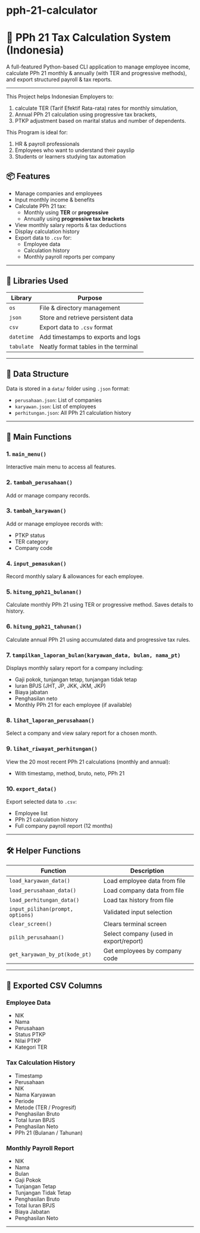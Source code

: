 # pph-21-calculator

# 💼 PPh 21 Tax Calculation System (Indonesia)

A full-featured Python-based CLI application to manage employee income, calculate PPh 21 monthly & annually (with TER and progressive methods), and export structured payroll & tax reports.

---

This Project helps Indonesian Employers to:
1. calculate TER (Tarif Efektif Rata-rata) rates for monthly simulation,
2. Annual PPh 21 calculation using progressive tax brackets,
3. PTKP adjustment based on marital status and number of dependents.

This Program is ideal for:
1. HR & payroll professionals
2. Employees who want to understand their payslip
3. Students or learners studying tax automation
   
## 📦 Features

- Manage companies and employees
- Input monthly income & benefits
- Calculate PPh 21 tax:
  - Monthly using **TER** or **progressive**
  - Annually using **progressive tax brackets**
- View monthly salary reports & tax deductions
- Display calculation history
- Export data to `.csv` for:
  - Employee data
  - Calculation history
  - Monthly payroll reports per company

---

## 🧩 Libraries Used

| Library       | Purpose                              |
|---------------|--------------------------------------|
| `os`          | File & directory management          |
| `json`        | Store and retrieve persistent data   |
| `csv`         | Export data to `.csv` format         |
| `datetime`    | Add timestamps to exports and logs   |
| `tabulate`    | Neatly format tables in the terminal |

---

## 📂 Data Structure

Data is stored in a `data/` folder using `.json` format:

- `perusahaan.json`: List of companies
- `karyawan.json`: List of employees
- `perhitungan.json`: All PPh 21 calculation history

---

## 🚀 Main Functions

### 1. `main_menu()`
Interactive main menu to access all features.

### 2. `tambah_perusahaan()`
Add or manage company records.

### 3. `tambah_karyawan()`
Add or manage employee records with:
- PTKP status
- TER category
- Company code

### 4. `input_pemasukan()`
Record monthly salary & allowances for each employee.

### 5. `hitung_pph21_bulanan()`
Calculate monthly PPh 21 using TER or progressive method.
Saves details to history.

### 6. `hitung_pph21_tahunan()`
Calculate annual PPh 21 using accumulated data and progressive tax rules.

### 7. `tampilkan_laporan_bulan(karyawan_data, bulan, nama_pt)`
Displays monthly salary report for a company including:
- Gaji pokok, tunjangan tetap, tunjangan tidak tetap
- Iuran BPJS (JHT, JP, JKK, JKM, JKP)
- Biaya jabatan
- Penghasilan neto
- Monthly PPh 21 for each employee (if available)

### 8. `lihat_laporan_perusahaan()`
Select a company and view salary report for a chosen month.

### 9. `lihat_riwayat_perhitungan()`
View the 20 most recent PPh 21 calculations (monthly and annual):
- With timestamp, method, bruto, neto, PPh 21

### 10. `export_data()`
Export selected data to `.csv`:
- Employee list
- PPh 21 calculation history
- Full company payroll report (12 months)

---

## 🛠 Helper Functions

| Function                     | Description                                  |
|------------------------------|----------------------------------------------|
| `load_karyawan_data()`       | Load employee data from file                 |
| `load_perusahaan_data()`     | Load company data from file                  |
| `load_perhitungan_data()`    | Load tax history from file                   |
| `input_pilihan(prompt, options)` | Validated input selection               |
| `clear_screen()`             | Clears terminal screen                       |
| `pilih_perusahaan()`         | Select company (used in export/report)       |
| `get_karyawan_by_pt(kode_pt)`| Get employees by company code                |

---

## 📝 Exported CSV Columns

### Employee Data
- NIK
- Nama
- Perusahaan
- Status PTKP
- Nilai PTKP
- Kategori TER

### Tax Calculation History
- Timestamp
- Perusahaan
- NIK
- Nama Karyawan
- Periode
- Metode (TER / Progresif)
- Penghasilan Bruto
- Total Iuran BPJS
- Penghasilan Neto
- PPh 21 (Bulanan / Tahunan)

### Monthly Payroll Report
- NIK
- Nama
- Bulan
- Gaji Pokok
- Tunjangan Tetap
- Tunjangan Tidak Tetap
- Penghasilan Bruto
- Total Iuran BPJS
- Biaya Jabatan
- Penghasilan Neto

---
